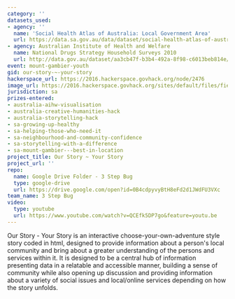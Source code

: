 ```yaml
---
category: ''
datasets_used:
- agency: ''
  name: 'Social Health Atlas of Australia: Local Government Area'
  url: https://data.sa.gov.au/data/dataset/social-health-atlas-of-australia-local-government-area
- agency: Australian Institute of Health and Welfare
  name: National Drugs Strategy Household Surveys 2010
  url: http://data.gov.au/dataset/aa3cb47f-b3b4-492a-8f98-c6013beb814e/resource/5c536ecc-316a-4206-9984-bd1b3b8982b9/download/ndshs2010.csv
event: mount-gambier-youth
gid: our-story-~-your-story
hackerspace_url: https://2016.hackerspace.govhack.org/node/2476
image_url: https://2016.hackerspace.govhack.org/sites/default/files/field/image/our%20story%20your%20story.png
jurisdiction: sa
prizes-entered:
- australia-aihw-visualisation
- australia-creative-humanities-hack
- australia-storytelling-hack
- sa-growing-up-healthy
- sa-helping-those-who-need-it
- sa-neighbourhood-and-community-confidence
- sa-storytelling-with-a-difference
- sa-mount-gambier---best-in-location
project_title: Our Story ~ Your Story
project_url: ''
repo:
  name: Google Drive Folder - 3 Step Bug
  type: google-drive
  url: https://drive.google.com/open?id=0B4cdpyvyBtH8eFd2d1JWdFU3VXc
team_name: 3 Step Bug
video:
  type: youtube
  url: https://www.youtube.com/watch?v=QCEfk5DP7go&feature=youtu.be
---
```


Our Story - Your Story is an interactive choose-your-own-adventure style story coded in html, designed to provide information about a person's local community and bring about a greater understanding of the persons and services within it. It is designed to be a central hub of information presenting data in a relatable and accessible manner, building a sense of community while also opening up discussion and providing information about a variety of social issues and local/online services depending on how the story unfolds.